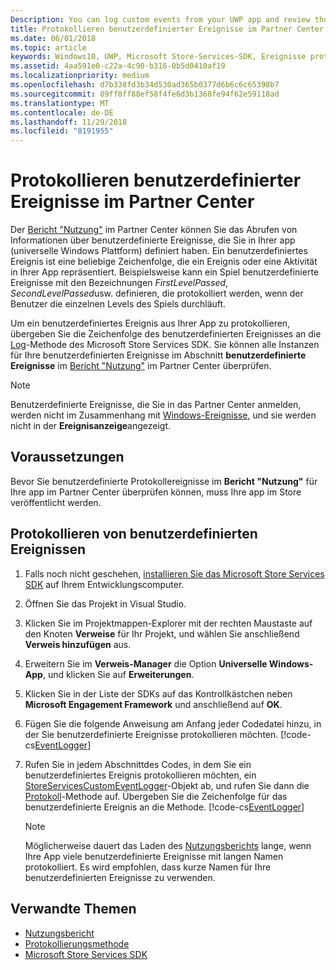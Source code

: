 ```yaml
---
Description: You can log custom events from your UWP app and review those events in the Usage report in Partner Center.
title: Protokollieren benutzerdefinierter Ereignisse im Partner Center
ms.date: 06/01/2018
ms.topic: article
keywords: Windows10, UWP, Microsoft Store-Services-SDK, Ereignisse protokollieren
ms.assetid: 4aa591e0-c22a-4c90-b316-0b5d0410af19
ms.localizationpriority: medium
ms.openlocfilehash: d7b338fd3b34d530ad365b0377d6b6c6c65398b7
ms.sourcegitcommit: 89ff8ff88ef58f4fe6d3b1368fe94f62e59118ad
ms.translationtype: MT
ms.contentlocale: de-DE
ms.lasthandoff: 11/29/2018
ms.locfileid: "8191955"
---
```

# <a name="log-custom-events-for-partner-center"></a>Protokollieren benutzerdefinierter Ereignisse im Partner Center

Der [Bericht "Nutzung"](https://msdn.microsoft.com/windows/uwp/publish/usage-report) im Partner Center können Sie das Abrufen von Informationen über benutzerdefinierte Ereignisse, die Sie in Ihrer app (universelle Windows Plattform) definiert haben. Ein benutzerdefiniertes Ereignis ist eine beliebige Zeichenfolge, die ein Ereignis oder eine Aktivität in Ihrer App repräsentiert. Beispielsweise kann ein Spiel benutzerdefinierte Ereignisse mit den Bezeichnungen *FirstLevelPassed*, *SecondLevelPassed*usw. definieren, die protokolliert werden, wenn der Benutzer die einzelnen Levels des Spiels durchläuft.

Um ein benutzerdefiniertes Ereignis aus Ihrer App zu protokollieren, übergeben Sie die Zeichenfolge des benutzerdefinierten Ereignisses an die [Log](https://docs.microsoft.com/uwp/api/microsoft.services.store.engagement.storeservicescustomeventlogger.log)-Methode des Microsoft Store Services SDK. Sie können alle Instanzen für Ihre benutzerdefinierten Ereignisse im Abschnitt **benutzerdefinierte Ereignisse** im [Bericht "Nutzung"](https://msdn.microsoft.com/windows/uwp/publish/usage-report) im Partner Center überprüfen.

> [!NOTE]
> Benutzerdefinierte Ereignisse, die Sie in das Partner Center anmelden, werden nicht im Zusammenhang mit [Windows-Ereignisse](https://msdn.microsoft.com/library/windows/desktop/aa964766.aspx), und sie werden nicht in der **Ereignisanzeige**angezeigt.

## <a name="prerequisites"></a>Voraussetzungen

Bevor Sie benutzerdefinierte Protokollereignisse im **Bericht "Nutzung"** für Ihre app im Partner Center überprüfen können, muss Ihre app im Store veröffentlicht werden.

## <a name="how-to-log-custom-events"></a>Protokollieren von benutzerdefinierten Ereignissen

1. Falls noch nicht geschehen, [installieren Sie das Microsoft Store Services SDK](microsoft-store-services-sdk.md#install-the-sdk) auf Ihrem Entwicklungscomputer.

2. Öffnen Sie das Projekt in Visual Studio.

3. Klicken Sie im Projektmappen-Explorer mit der rechten Maustaste auf den Knoten **Verweise** für Ihr Projekt, und wählen Sie anschließend **Verweis hinzufügen** aus.

4. Erweitern Sie im **Verweis-Manager** die Option **Universelle Windows-App**, und klicken Sie auf **Erweiterungen**.

5. Klicken Sie in der Liste der SDKs auf das Kontrollkästchen neben **Microsoft Engagement Framework** und anschließend auf **OK**.

6. Fügen Sie die folgende Anweisung am Anfang jeder Codedatei hinzu, in der Sie benutzerdefinierte Ereignisse protokollieren möchten.
    [!code-cs[EventLogger](./code/StoreSDKSamples/cs/LogEvents.cs#EngagementNamespace)]

7. Rufen Sie in jedem Abschnittdes Codes, in dem Sie ein benutzerdefiniertes Ereignis protokollieren möchten, ein [StoreServicesCustomEventLogger](https://docs.microsoft.com/uwp/api/microsoft.services.store.engagement.storeservicescustomeventlogger.log)-Objekt ab, und rufen Sie dann die [Protokoll](https://docs.microsoft.com/uwp/api/microsoft.services.store.engagement.storeservicescustomeventlogger.log)-Methode auf. Übergeben Sie die Zeichenfolge für das benutzerdefinierte Ereignis an die Methode.
    [!code-cs[EventLogger](./code/StoreSDKSamples/cs/LogEvents.cs#Log)]

    > [!NOTE]
    > Möglicherweise dauert das Laden des [Nutzungsberichts](https://msdn.microsoft.com/windows/uwp/publish/usage-report) lange, wenn Ihre App viele benutzerdefinierte Ereignisse mit langen Namen protokolliert. Es wird empfohlen, dass kurze Namen für Ihre benutzerdefinierten Ereignisse zu verwenden. 

## <a name="related-topics"></a>Verwandte Themen

* [Nutzungsbericht](https://msdn.microsoft.com/windows/uwp/publish/usage-report)
* [Protokollierungsmethode](https://docs.microsoft.com/uwp/api/microsoft.services.store.engagement.storeservicescustomeventlogger.log)
* [Microsoft Store Services SDK](https://msdn.microsoft.com/windows/uwp/monetize/microsoft-store-services-sdk)
